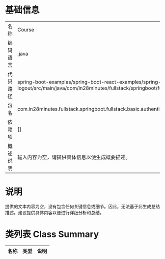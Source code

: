 # 基础信息

|      |      |
|------|------|
| 名称 | Course |
| 编码语言 | .java |
| 代码路径 | spring-boot-examples/spring-boot-react-examples/spring-boot-react-basic-auth-login-logout/backend-spring-boot-react-basic-auth-login-logout/src/main/java/com/in28minutes/fullstack/springboot/fullstack/basic/authentication/springbootfullstackbasicauthloginlogout/course/Course.java |
| 包名 | com.in28minutes.fullstack.springboot.fullstack.basic.authentication.springbootfullstackbasicauthloginlogout.course |
| 依赖项 | [] |
| 概述说明 | 输入内容为空，请提供具体信息以便生成概要描述。 |

# 说明

提供的文本内容为空，没有包含任何关键信息或细节。因此，无法基于此生成总结描述。建议提供具体内容以便进行详细分析和总结。

# 类列表 Class Summary

| 名称   | 类型  | 说明 |
|-------|------|-------------|




